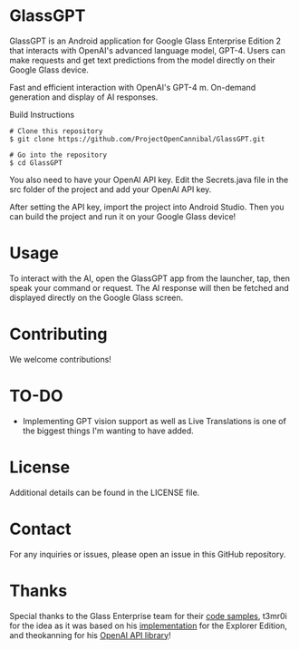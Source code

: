 
# GlassGPT
GlassGPT is an Android application for Google Glass Enterprise Edition 2 that interacts with OpenAI's advanced language model, GPT-4. Users can make requests and get text predictions from the model directly on their Google Glass device.

Fast and efficient interaction with OpenAI's GPT-4 m. On-demand generation and display of AI responses. 

Build Instructions
```
# Clone this repository
$ git clone https://github.com/ProjectOpenCannibal/GlassGPT.git

# Go into the repository
$ cd GlassGPT
```
You also need to have your OpenAI API key. Edit the Secrets.java file in the src folder of the project and add your OpenAI API key.

After setting the API key, import the project into Android Studio. Then you can build the project and run it on your Google Glass device!

# Usage
To interact with the AI, open the GlassGPT app from the launcher, tap, then speak your command or request. The AI response will then be fetched and displayed directly on the Google Glass screen.

# Contributing
We welcome contributions!

# TO-DO
 - Implementing GPT vision support as well as Live Translations is one of the biggest things I'm wanting to have added.

# License
Additional details can be found in the LICENSE file.

# Contact
For any inquiries or issues, please open an issue in this GitHub repository.

# Thanks
Special thanks to the Glass Enterprise team for their [code samples](https://github.com/googlesamples/glass-enterprise-samples), t3mr0i for the idea as it was based on his [implementation](https://github.com/t3mr0i/ChatGPTGlass) for the Explorer Edition, and theokanning for his [OpenAI API library](https://github.com/TheoKanning/openai-java)!
